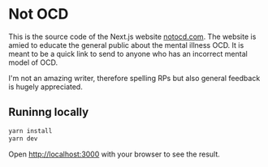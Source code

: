 # Not OCD

This is the source code of the Next.js website [notocd.com](notocd.com). The website is amied to educate the general public about the mental illness OCD. It is meant to be a quick link to send to anyone who has an incorrect mental model of OCD.

I'm not an amazing writer, therefore spelling RPs but also general feedback is hugely appreciated.

## Runinng locally

```bash
yarn install
yarn dev
```

Open [http://localhost:3000](http://localhost:3000) with your browser to see the result.
